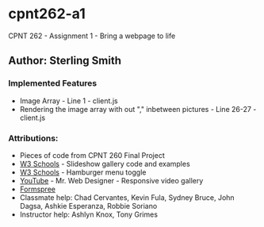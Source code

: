 # cpnt262-a1
CPNT 262 - Assignment 1 - Bring a webpage to life

## Author: Sterling Smith

### Implemented Features
- Image Array - Line 1 - client.js
- Rendering the image array with out "," inbetween pictures - Line 26-27 - client.js

### Attributions:
- Pieces of code from CPNT 260 Final Project
- [W3 Schools](https://www.w3schools.com/howto/howto_js_slideshow.asp) - Slideshow gallery code and examples
- [W3 Schools](https://www.w3schools.com/js/js_strict.asp) - Hamburger menu toggle
- [YouTube](https://www.youtube.com/watch?v=z3Y5gJWmVVU) - Mr. Web Designer - Responsive video gallery
- [Formspree](https://formspree.io/forms/xzblkqla/integration)
- Classmate help: Chad Cervantes, Kevin Fula, Sydney Bruce, John Dagsa, Ashkie Esperanza, Robbie Soriano
- Instructor help: Ashlyn Knox, Tony Grimes